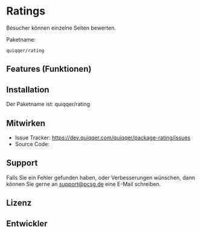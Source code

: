 
Ratings
========

Besucher können einzelne Seiten bewerten.


Paketname:

    quiqqer/rating


Features (Funktionen)
--------


Installation
------------

Der Paketname ist: quiqqer/rating


Mitwirken
----------

- Issue Tracker: https://dev.quiqqer.com/quiqqer/package-rating/issues
- Source Code: 


Support
-------

Falls Sie ein Fehler gefunden haben, oder Verbesserungen wünschen,
dann können Sie gerne an support@pcsg.de eine E-Mail schreiben.


Lizenz
-------


Entwickler
--------
